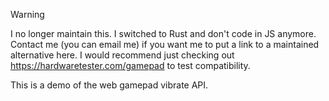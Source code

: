 > [!WARNING]
> I no longer maintain this. I switched to Rust and don't code in JS anymore. Contact me (you can email me) if you want me to put a link to a maintained alternative here. I would recommend just checking out https://hardwaretester.com/gamepad to test compatibility.

This is a demo of the web gamepad vibrate API.
